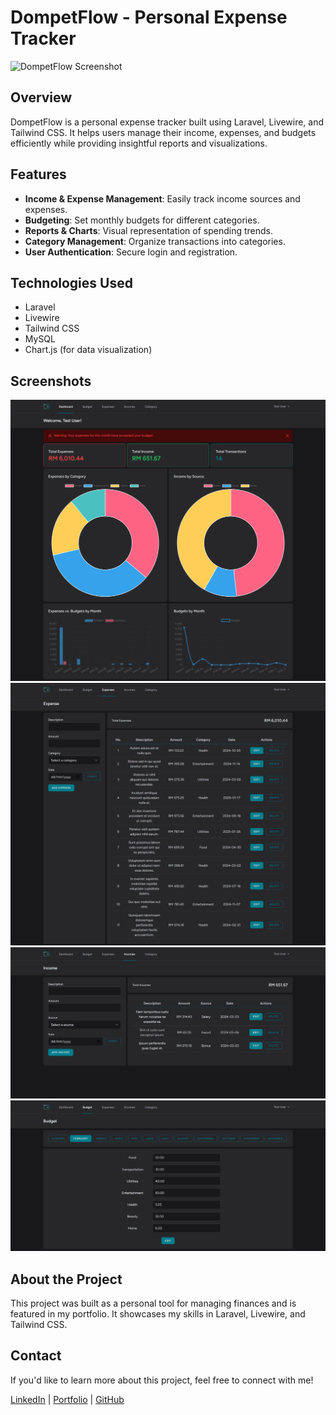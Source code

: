 # DompetFlow - Personal Expense Tracker

![DompetFlow Screenshot](path/to/your/screenshot.png)

## Overview
DompetFlow is a personal expense tracker built using Laravel, Livewire, and Tailwind CSS. It helps users manage their income, expenses, and budgets efficiently while providing insightful reports and visualizations.

## Features
- **Income & Expense Management**: Easily track income sources and expenses.
- **Budgeting**: Set monthly budgets for different categories.
- **Reports & Charts**: Visual representation of spending trends.
- **Category Management**: Organize transactions into categories.
- **User Authentication**: Secure login and registration.

## Technologies Used
- Laravel
- Livewire
- Tailwind CSS
- MySQL
- Chart.js (for data visualization)

## Screenshots
![Dashboard](screenshots/dashboard.png)
![Expense](screenshots/expense-page.png)
![Expense](screenshots/income-page.png)
![Expense](screenshots/budget-page.png)

## About the Project
This project was built as a personal tool for managing finances and is featured in my portfolio. It showcases my skills in Laravel, Livewire, and Tailwind CSS.

## Contact
If you'd like to learn more about this project, feel free to connect with me!

[LinkedIn](your-linkedin-url) | [Portfolio](your-portfolio-url) | [GitHub](your-github-url)
